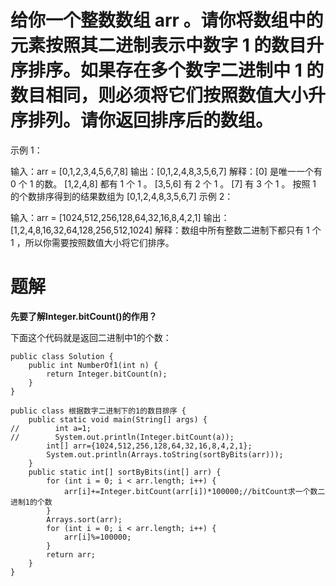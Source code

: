 # 给你一个整数数组 arr 。请你将数组中的元素按照其二进制表示中数字 1 的数目升序排序。如果存在多个数字二进制中 1 的数目相同，则必须将它们按照数值大小升序排列。请你返回排序后的数组。

示例 1：

输入：arr = [0,1,2,3,4,5,6,7,8]
输出：[0,1,2,4,8,3,5,6,7]
解释：[0] 是唯一一个有 0 个 1 的数。
[1,2,4,8] 都有 1 个 1 。
[3,5,6] 有 2 个 1 。
[7] 有 3 个 1 。
按照 1 的个数排序得到的结果数组为 [0,1,2,4,8,3,5,6,7]
示例 2：

输入：arr = [1024,512,256,128,64,32,16,8,4,2,1]
输出：[1,2,4,8,16,32,64,128,256,512,1024]
解释：数组中所有整数二进制下都只有 1 个 1 ，所以你需要按照数值大小将它们排序。

# 题解

**先要了解Integer.bitCount()的作用？**

下面这个代码就是返回二进制中1的个数：

```
public class Solution {
    public int NumberOf1(int n) {
        return Integer.bitCount(n);
    }
}
```



```
public class 根据数字二进制下的1的数目排序 {
    public static void main(String[] args) {
//        int a=1;
//        System.out.println(Integer.bitCount(a));
        int[] arr={1024,512,256,128,64,32,16,8,4,2,1};
        System.out.println(Arrays.toString(sortByBits(arr)));
    }
    public static int[] sortByBits(int[] arr) {
        for (int i = 0; i < arr.length; i++) {
            arr[i]+=Integer.bitCount(arr[i])*100000;//bitCount求一个数二进制1的个数
        }
        Arrays.sort(arr);
        for (int i = 0; i < arr.length; i++) {
            arr[i]%=100000;
        }
        return arr;
    }
}
```
